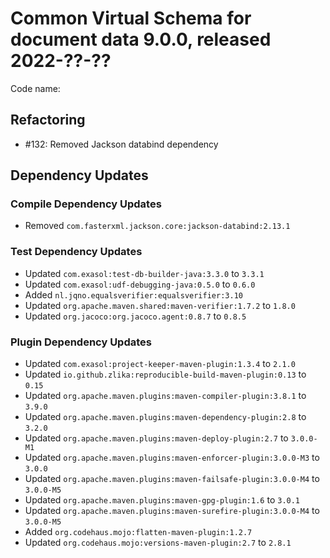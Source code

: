 # Common Virtual Schema for document data 9.0.0, released 2022-??-??

Code name:

## Refactoring

* #132: Removed Jackson databind dependency

## Dependency Updates

### Compile Dependency Updates

* Removed `com.fasterxml.jackson.core:jackson-databind:2.13.1`

### Test Dependency Updates

* Updated `com.exasol:test-db-builder-java:3.3.0` to `3.3.1`
* Updated `com.exasol:udf-debugging-java:0.5.0` to `0.6.0`
* Added `nl.jqno.equalsverifier:equalsverifier:3.10`
* Updated `org.apache.maven.shared:maven-verifier:1.7.2` to `1.8.0`
* Updated `org.jacoco:org.jacoco.agent:0.8.7` to `0.8.5`

### Plugin Dependency Updates

* Updated `com.exasol:project-keeper-maven-plugin:1.3.4` to `2.1.0`
* Updated `io.github.zlika:reproducible-build-maven-plugin:0.13` to `0.15`
* Updated `org.apache.maven.plugins:maven-compiler-plugin:3.8.1` to `3.9.0`
* Updated `org.apache.maven.plugins:maven-dependency-plugin:2.8` to `3.2.0`
* Updated `org.apache.maven.plugins:maven-deploy-plugin:2.7` to `3.0.0-M1`
* Updated `org.apache.maven.plugins:maven-enforcer-plugin:3.0.0-M3` to `3.0.0`
* Updated `org.apache.maven.plugins:maven-failsafe-plugin:3.0.0-M4` to `3.0.0-M5`
* Updated `org.apache.maven.plugins:maven-gpg-plugin:1.6` to `3.0.1`
* Updated `org.apache.maven.plugins:maven-surefire-plugin:3.0.0-M4` to `3.0.0-M5`
* Added `org.codehaus.mojo:flatten-maven-plugin:1.2.7`
* Updated `org.codehaus.mojo:versions-maven-plugin:2.7` to `2.8.1`
